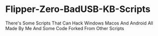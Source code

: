 # Flipper-Zero-BadUSB-KB-Scripts
There's Some Scripts That Can Hack Windows Macos And Android All Made By Me And Some Code Forked From Other Scripts
